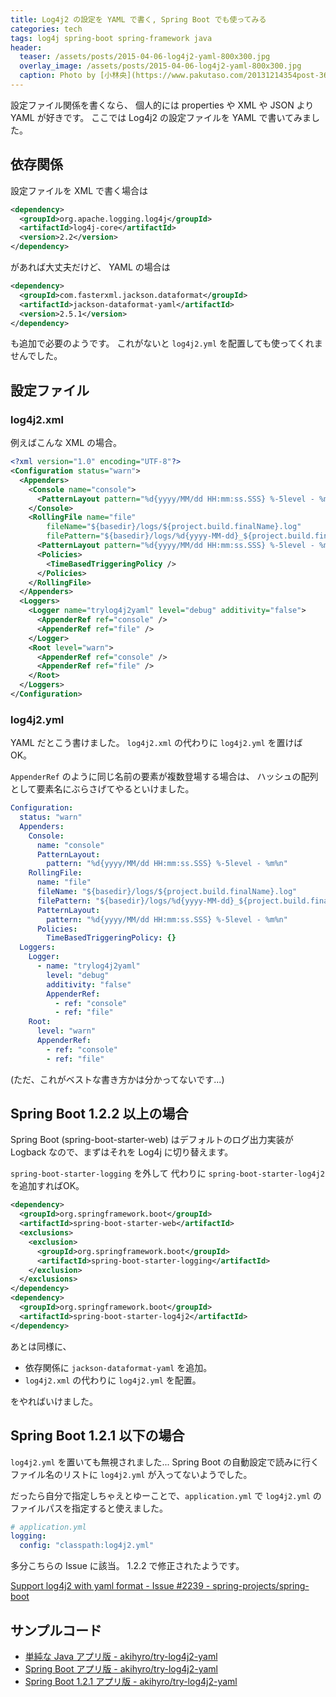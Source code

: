 ```yaml
---
title: Log4j2 の設定を YAML で書く, Spring Boot でも使ってみる
categories: tech
tags: log4j spring-boot spring-framework java
header:
  teaser: /assets/posts/2015-04-06-log4j2-yaml-800x300.jpg
  overlay_image: /assets/posts/2015-04-06-log4j2-yaml-800x300.jpg
  caption: Photo by [小林央](https://www.pakutaso.com/20131214354post-3622.html)
---
```


設定ファイル関係を書くなら、
個人的には properties や XML や JSON より YAML が好きです。
ここでは Log4j2 の設定ファイルを YAML で書いてみました。

<!--more-->

## 依存関係

設定ファイルを XML で書く場合は

```xml
<dependency>
  <groupId>org.apache.logging.log4j</groupId>
  <artifactId>log4j-core</artifactId>
  <version>2.2</version>
</dependency>
```

があれば大丈夫だけど、 YAML の場合は

```xml
<dependency>
  <groupId>com.fasterxml.jackson.dataformat</groupId>
  <artifactId>jackson-dataformat-yaml</artifactId>
  <version>2.5.1</version>
</dependency>
```

も追加で必要のようです。
これがないと `log4j2.yml` を配置しても使ってくれませんでした。

## 設定ファイル

### log4j2.xml

例えばこんな XML の場合。

```xml
<?xml version="1.0" encoding="UTF-8"?>
<Configuration status="warn">
  <Appenders>
    <Console name="console">
      <PatternLayout pattern="%d{yyyy/MM/dd HH:mm:ss.SSS} %-5level - %m%n" />
    </Console>
    <RollingFile name="file"
        fileName="${basedir}/logs/${project.build.finalName}.log"
        filePattern="${basedir}/logs/%d{yyyy-MM-dd}_${project.build.finalName}.log.gz">
      <PatternLayout pattern="%d{yyyy/MM/dd HH:mm:ss.SSS} %-5level - %m%n" />
      <Policies>
        <TimeBasedTriggeringPolicy />
      </Policies>
    </RollingFile>
  </Appenders>
  <Loggers>
    <Logger name="trylog4j2yaml" level="debug" additivity="false">
      <AppenderRef ref="console" />
      <AppenderRef ref="file" />
    </Logger>
    <Root level="warn">
      <AppenderRef ref="console" />
      <AppenderRef ref="file" />
    </Root>
  </Loggers>
</Configuration>
```

### log4j2.yml

YAML だとこう書けました。
`log4j2.xml` の代わりに `log4j2.yml` を置けば OK。

`AppenderRef` のように同じ名前の要素が複数登場する場合は、
ハッシュの配列として要素名にぶらさげてやるといけました。

```yaml
Configuration:
  status: "warn"
  Appenders:
    Console:
      name: "console"
      PatternLayout:
        pattern: "%d{yyyy/MM/dd HH:mm:ss.SSS} %-5level - %m%n"
    RollingFile:
      name: "file"
      fileName: "${basedir}/logs/${project.build.finalName}.log"
      filePattern: "${basedir}/logs/%d{yyyy-MM-dd}_${project.build.finalName}.log.gz"
      PatternLayout:
        pattern: "%d{yyyy/MM/dd HH:mm:ss.SSS} %-5level - %m%n"
      Policies:
        TimeBasedTriggeringPolicy: {}
  Loggers:
    Logger:
      - name: "trylog4j2yaml"
        level: "debug"
        additivity: "false"
        AppenderRef:
          - ref: "console"
          - ref: "file"
    Root:
      level: "warn"
      AppenderRef:
        - ref: "console"
        - ref: "file"
```

(ただ、これがベストな書き方かは分かってないです...)

## Spring Boot 1.2.2 以上の場合

Spring Boot (spring-boot-starter-web) はデフォルトのログ出力実装が
Logback なので、まずはそれを Log4j に切り替えます。

`spring-boot-starter-logging` を外して
代わりに `spring-boot-starter-log4j2` を追加すればOK。

```xml
<dependency>
  <groupId>org.springframework.boot</groupId>
  <artifactId>spring-boot-starter-web</artifactId>
  <exclusions>
    <exclusion>
      <groupId>org.springframework.boot</groupId>
      <artifactId>spring-boot-starter-logging</artifactId>
    </exclusion>
  </exclusions>
</dependency>
<dependency>
  <groupId>org.springframework.boot</groupId>
  <artifactId>spring-boot-starter-log4j2</artifactId>
</dependency>
```

あとは同様に、

* 依存関係に `jackson-dataformat-yaml` を追加。
* `log4j2.xml` の代わりに `log4j2.yml` を配置。

をやればいけました。

## Spring Boot 1.2.1 以下の場合

`log4j2.yml` を置いても無視されました...
Spring Boot の自動設定で読みに行くファイル名のリストに
`log4j2.yml` が入ってないようでした。

だったら自分で指定しちゃえとゆーことで、`application.yml` で
`log4j2.yml` のファイルパスを指定すると使えました。

```yaml
# application.yml
logging:
  config: "classpath:log4j2.yml"
```

多分こちらの Issue に該当。
1.2.2 で修正されたようです。

[Support log4j2 with yaml format - Issue #2239 - spring-projects/spring-boot](https://github.com/spring-projects/spring-boot/issues/2239)

## サンプルコード

* [単純な Java アプリ版 - akihyro/try-log4j2-yaml](https://github.com/akihyro/try-log4j2-yaml/tree/master/simple-app)
* [Spring Boot アプリ版 - akihyro/try-log4j2-yaml](https://github.com/akihyro/try-log4j2-yaml/tree/master/spring-boot-app)
* [Spring Boot 1.2.1 アプリ版 - akihyro/try-log4j2-yaml](https://github.com/akihyro/try-log4j2-yaml/tree/spring-boot-1.2.1/spring-boot-app)

